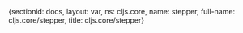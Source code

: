 {sectionid: docs, layout: var, ns: cljs.core, name: stepper, full-name: cljs.core/stepper,
  title: cljs.core/stepper}
